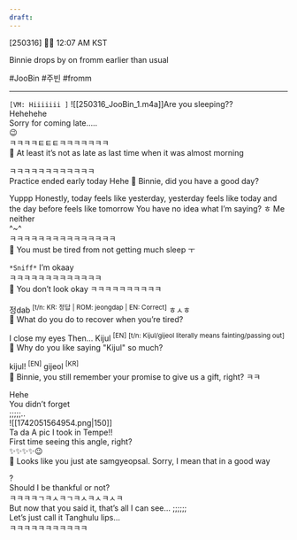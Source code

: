 ```yaml
---
draft:
---
```


[250316] 🐣💭 12:07 AM KST

Binnie drops by on fromm earlier than usual

#JooBin #주빈 #fromm

___
`[VM: Hiiiiiii ]`
![[250316_JooBin_1.m4a]]Are you sleeping??  
Hehehehe  
Sorry for coming late…..  
😉  
ㅋㅋㅋㅋㅌㅌㅌㅋㅋㅋㅋㅋㅋㅋ  
🫧 At least it’s not as late as last time when it was almost morning

ㅋㅋㅋㅋㅋㅋㅋㅋㅋㅋㅋㅋ  
Practice ended early today
Hehe 
🫧 Binnie, did you have a good day?

Yuppp
Honestly, today feels like yesterday, yesterday feels like today and the day before feels like tomorrow
You have no idea what I’m saying? ㅎ
Me neither  
^~^  
ㅋㅋㅋㅋㅋㅋㅋㅋㅋㅋㅋㅋㅋㅋㅋ  
🫧 You must be tired from not getting much sleep ㅜ

`*Sniff*` I’m okaay  
ㅋㅋㅋㅋㅋㅋㅋㅋㅋㅋㅋㅋㅋ  
🫧 You don’t look okay ㅋㅋㅋㅋㅋㅋㅋㅋㅋㅋ

정dab <sup>[t/n: KR: 정답 | ROM: jeongdap | EN: Correct]</sup>
ㅎㅅㅎ  
🫧 What do you do to recover when you’re tired?

I close my eyes 
Then…  Kijul <sup>[EN]</sup>  <sup>[t/n: Kijul/gijeol literally means fainting/passing out]</sup>
🫧 Why do you like saying "Kijul" so much?

kijul! <sup>[EN]</sup> gijeol <sup>[KR]</sup>   
🫧 Binnie, you still remember your promise to give us a gift, right? ㅋㅋ

Hehe  
You didn’t forget  
;;;;;..  
![[1742051564954.png|150]]  
Ta da 
A pic I took in Tempe!!  
First time seeing this angle, right?  
✨✨✨✨😉  
🫧 Looks like you just ate samgyeopsal. Sorry, I mean that in a good way

?  
Should I be thankful or not?  
ㅋㅋㅋㅋㄱㅋㅅㅋㄱㅋㅅㅋㅅㅋㅅㅋ  
But now that you said it, that’s all I can see...
;;;;;;  
Let’s just call it Tanghulu lips…  
ㅋㅋㅋㅋㅋㅋㅋㅋㅋㅋㅋ